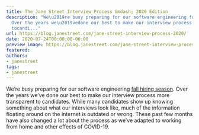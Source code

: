 ```yaml
---
title: The Jane Street Interview Process &mdash; 2020 Edition
description: "We\u2019re busy preparing for our software engineering fall hiringseason.
  Over the years we\u2019vedone our best to make our interview process more transparent
  tocandi..."
url: https://blog.janestreet.com/jane-street-interview-process-2020/
date: 2020-07-24T00:00:00-00:00
preview_image: https://blog.janestreet.com/jane-street-interview-process-2020/ocaml_code.png
featured:
authors:
- janestreet
tags:
- janestreet
---
```


<p>We&rsquo;re busy preparing for our software engineering <a href="https://blog.janestreet.com/unraveling/">fall hiring
season</a>. Over the years we&rsquo;ve
done our best to make our interview process more transparent to
candidates. While many candidates show up knowing something about what
our interviews look like, much of the information floating around on
the internet is outdated or wrong. These past few months have also
changed a lot about the process as we&rsquo;ve adapted to working from home
and other effects of COVID-19.</p>


